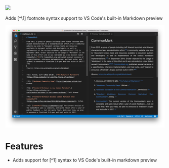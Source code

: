 [![](https://vsmarketplacebadge.apphb.com/version/bierner.markdown-emoji.svg)](https://marketplace.visualstudio.com/items?itemName=bierner.markdown-emoji)

Adds \[^\1] footnote syntax support to VS Code's built-in Markdown preview

![](https://github.com/mjbvz/vscode-markdown-footnotes/raw/master/docs/example.png)

# Features 
- Adds support for \[^1\] syntax to VS Code's built-in markdown preview
